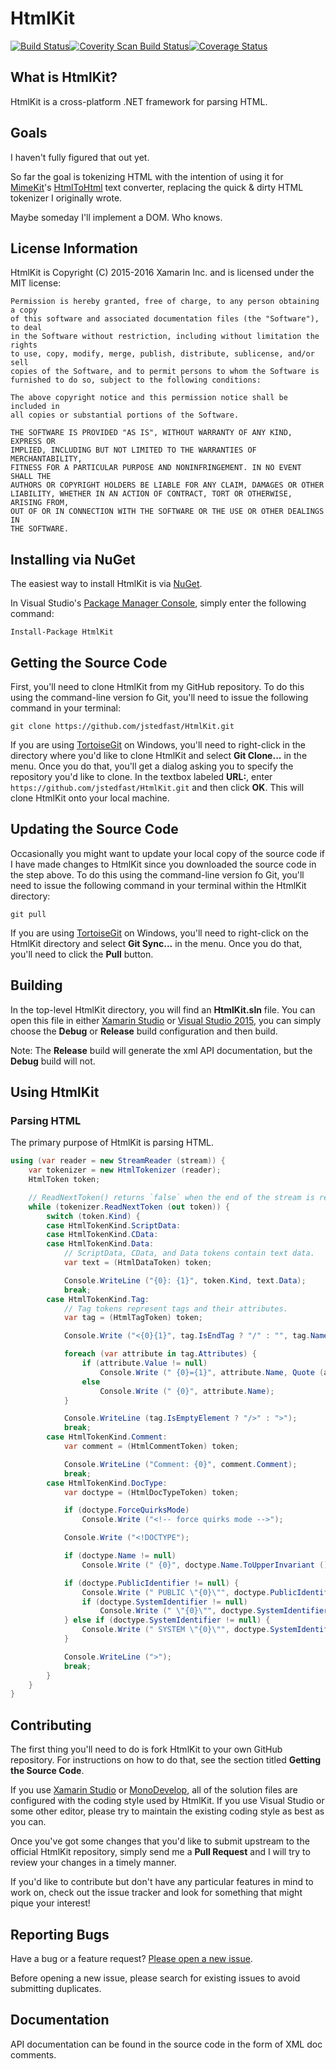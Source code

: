 # HtmlKit

[![Build Status](https://ci.appveyor.com/api/projects/status/cqtm6o7swyh4wri4/branch/master?svg=true)](https://ci.appveyor.com/project/jstedfast/htmlkit/branch/master)[![Coverity Scan Build Status](https://scan.coverity.com/projects/5621/badge.svg)](https://scan.coverity.com/projects/5621)[![Coverage Status](https://coveralls.io/repos/jstedfast/HtmlKit/badge.svg?branch=HEAD)](https://coveralls.io/r/jstedfast/HtmlKit?branch=HEAD)

## What is HtmlKit?

HtmlKit is a cross-platform .NET framework for parsing HTML.

## Goals

I haven't fully figured that out yet.

So far the goal is tokenizing HTML with the intention of using it for
[MimeKit](https://github.com/jstedfast/MimeKit)'s
[HtmlToHtml](http://www.mimekit.net/docs/html/T_MimeKit_Text_HtmlToHtml.htm)
text converter, replacing the quick & dirty HTML tokenizer I originally wrote.

Maybe someday I'll implement a DOM. Who knows.

## License Information

HtmlKit is Copyright (C) 2015-2016 Xamarin Inc. and is licensed under the MIT license:

    Permission is hereby granted, free of charge, to any person obtaining a copy
    of this software and associated documentation files (the "Software"), to deal
    in the Software without restriction, including without limitation the rights
    to use, copy, modify, merge, publish, distribute, sublicense, and/or sell
    copies of the Software, and to permit persons to whom the Software is
    furnished to do so, subject to the following conditions:

    The above copyright notice and this permission notice shall be included in
    all copies or substantial portions of the Software.

    THE SOFTWARE IS PROVIDED "AS IS", WITHOUT WARRANTY OF ANY KIND, EXPRESS OR
    IMPLIED, INCLUDING BUT NOT LIMITED TO THE WARRANTIES OF MERCHANTABILITY,
    FITNESS FOR A PARTICULAR PURPOSE AND NONINFRINGEMENT. IN NO EVENT SHALL THE
    AUTHORS OR COPYRIGHT HOLDERS BE LIABLE FOR ANY CLAIM, DAMAGES OR OTHER
    LIABILITY, WHETHER IN AN ACTION OF CONTRACT, TORT OR OTHERWISE, ARISING FROM,
    OUT OF OR IN CONNECTION WITH THE SOFTWARE OR THE USE OR OTHER DEALINGS IN
    THE SOFTWARE.

## Installing via NuGet

The easiest way to install HtmlKit is via [NuGet](https://www.nuget.org/packages/HtmlKit/).

In Visual Studio's [Package Manager Console](http://docs.nuget.org/docs/start-here/using-the-package-manager-console),
simply enter the following command:

    Install-Package HtmlKit

## Getting the Source Code

First, you'll need to clone HtmlKit from my GitHub repository. To do this using the command-line version fo Git,
you'll need to issue the following command in your terminal:

    git clone https://github.com/jstedfast/HtmlKit.git

If you are using [TortoiseGit](https://tortoisegit.org) on Windows, you'll need to right-click in the directory
where you'd like to clone HtmlKit and select **Git Clone...** in the menu. Once you do that, you'll get a dialog
asking you to specify the repository you'd like to clone. In the textbox labeled **URL:**, enter
`https://github.com/jstedfast/HtmlKit.git` and then click **OK**. This will clone HtmlKit onto your local machine.

## Updating the Source Code

Occasionally you might want to update your local copy of the source code if I have made changes to HtmlKit since you
downloaded the source code in the step above. To do this using the command-line version fo Git, you'll need to issue
the following command in your terminal within the HtmlKit directory:

    git pull

If you are using [TortoiseGit](https://tortoisegit.org) on Windows, you'll need to right-click on the HtmlKit
directory and select **Git Sync...** in the menu. Once you do that, you'll need to click the **Pull** button.

## Building

In the top-level HtmlKit directory, you will find an **HtmlKit.sln** file. You can open this file in either
[Xamarin Studio](https://www.xamarin.com/download) or [Visual Studio 2015](https://beta.visualstudio.com/vs/community/),
you can simply choose the **Debug** or **Release** build configuration and then build.

Note: The **Release** build will generate the xml API documentation, but the **Debug** build will not.

## Using HtmlKit

### Parsing HTML

The primary purpose of HtmlKit is parsing HTML.

```csharp
using (var reader = new StreamReader (stream)) {
    var tokenizer = new HtmlTokenizer (reader);
    HtmlToken token;

    // ReadNextToken() returns `false` when the end of the stream is reached.
    while (tokenizer.ReadNextToken (out token)) {
        switch (token.Kind) {
        case HtmlTokenKind.ScriptData:
        case HtmlTokenKind.CData:
        case HtmlTokenKind.Data:
            // ScriptData, CData, and Data tokens contain text data.
            var text = (HtmlDataToken) token;

            Console.WriteLine ("{0}: {1}", token.Kind, text.Data);
            break;
        case HtmlTokenKind.Tag:
            // Tag tokens represent tags and their attributes.
            var tag = (HtmlTagToken) token;

            Console.Write ("<{0}{1}", tag.IsEndTag ? "/" : "", tag.Name);

            foreach (var attribute in tag.Attributes) {
                if (attribute.Value != null)
                    Console.Write (" {0}={1}", attribute.Name, Quote (attribute.Value));
                else
                    Console.Write (" {0}", attribute.Name);
            }

            Console.WriteLine (tag.IsEmptyElement ? "/>" : ">");
            break;
        case HtmlTokenKind.Comment:
            var comment = (HtmlCommentToken) token;

            Console.WriteLine ("Comment: {0}", comment.Comment);
            break;
        case HtmlTokenKind.DocType:
            var doctype = (HtmlDocTypeToken) token;

            if (doctype.ForceQuirksMode)
                Console.Write ("<!-- force quirks mode -->");

            Console.Write ("<!DOCTYPE");

            if (doctype.Name != null)
                Console.Write (" {0}", doctype.Name.ToUpperInvariant ());

            if (doctype.PublicIdentifier != null) {
                Console.Write (" PUBLIC \"{0}\"", doctype.PublicIdentifier);
                if (doctype.SystemIdentifier != null)
                    Console.Write (" \"{0}\"", doctype.SystemIdentifier);
            } else if (doctype.SystemIdentifier != null) {
                Console.Write (" SYSTEM \"{0}\"", doctype.SystemIdentifier);
            }

            Console.WriteLine (">");
            break;
        }
    }
}
```

## Contributing

The first thing you'll need to do is fork HtmlKit to your own GitHub repository. For instructions on how to
do that, see the section titled **Getting the Source Code**.

If you use [Xamarin Studio](http://xamarin.com/studio) or [MonoDevelop](http://monodevelop.com), all of the
solution files are configured with the coding style used by HtmlKit. If you use Visual Studio or some
other editor, please try to maintain the existing coding style as best as you can.

Once you've got some changes that you'd like to submit upstream to the official HtmlKit repository,
simply send me a **Pull Request** and I will try to review your changes in a timely manner.

If you'd like to contribute but don't have any particular features in mind to work on, check out the issue
tracker and look for something that might pique your interest!

## Reporting Bugs

Have a bug or a feature request? [Please open a new issue](https://github.com/jstedfast/HtmlKit/issues).

Before opening a new issue, please search for existing issues to avoid submitting duplicates.

## Documentation

API documentation can be found in the source code in the form of XML doc comments.

